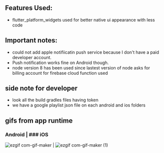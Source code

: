 
## Features Used:
* flutter_platform_widgets used for better native ui appearance with less code

## Important notes:
* could not add apple notifiicatin push service because I don't have a paid developer account. 
* Push notification works fine on Android though.
* node version 8 has been used since lastest version of node asks for billing account for firebase cloud function used


## side note for developer
* look all the build gradles files having token
* we have a google playlist json file on each android and ios folders

## gifs from app runtime
### Android                                               |  ### iOS
![ezgif com-gif-maker](https://user-images.githubusercontent.com/36856709/93277207-65df4c80-f787-11ea-9a4b-f67b955906ba.gif) | ![ezgif com-gif-maker (1)](https://user-images.githubusercontent.com/36856709/93277210-6972d380-f787-11ea-8a4b-0d04b96af3ad.gif)
